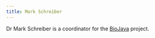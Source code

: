 ```yaml
---
title: Mark Schreiber
---
```


Dr Mark Schreiber is a coordinator for the [BioJava](BioJava "wikilink")
project.
